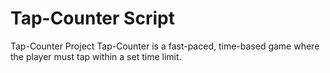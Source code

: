 # Tap-Counter Script
 Tap-Counter Project Tap-Counter is a fast-paced, time-based game where the player must tap within a set time limit.
